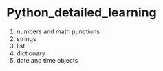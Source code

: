 # Python_detailed_learning
1. numbers and math punctions
2. strings
3. list
4. dictionary
5. date and time objects
